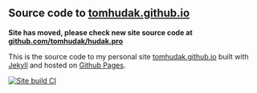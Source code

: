 ## Source code to [tomhudak.github.io](https://tomhudak.github.io/)

**Site has moved, please check new site source code at [github.com/tomhudak/hudak.pro](https://github.com/tomhudak/hudak.pro)**

This is the source code to my personal site [tomhudak.github.io](https://tomhudak.github.io/) built with [Jekyll](https://jekyllrb.com/) and hosted on [Github Pages](https://docs.github.com/en/pages).

[![Site build CI](https://github.com/tomhudak/tomhudak.github.io/actions/workflows/jekyll.yml/badge.svg?branch=main)](https://github.com/tomhudak/tomhudak.github.io/actions/workflows/jekyll.yml)
